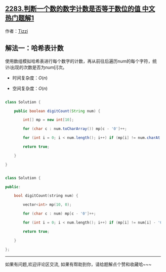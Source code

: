## [2283.判断一个数的数字计数是否等于数位的值 中文热门题解1](https://leetcode.cn/problems/check-if-number-has-equal-digit-count-and-digit-value/solutions/100000/javac-ha-xi-biao-ji-shu-by-tizzi-ao7w)

作者：[Tizzi](https://leetcode.cn/u/Tizzi)
## 解法一：哈希表计数
使用数组模拟哈希表进行每个数字的计数，再从前往后遍历num的每个字符，统计$i$出现的次数是否为$num[i]$次。

- 时间复杂度：$O(n)$
- 空间复杂度：$O(n)$
```java []
class Solution {
    public boolean digitCount(String num) {
        int[] mp = new int[10];
        for (char c : num.toCharArray()) mp[c - '0']++; 
        for (int i = 0; i < num.length(); i++) if (mp[i] != num.charAt(i) - '0')  return false;
        return true;
    }
}
```
```cpp []
class Solution {
public:
    bool digitCount(string num) { 
        vector<int> mp(10, 0);
        for (char c : num) mp[c - '0']++; 
        for (int i = 0; i < num.length(); i++) if (mp[i] != num[i] - '0')  return false;
        return true;
    }
};
```
--- 
如果有问题,欢迎评论区交流, 如果有帮助到你，请给题解点个赞和收藏哈~~~